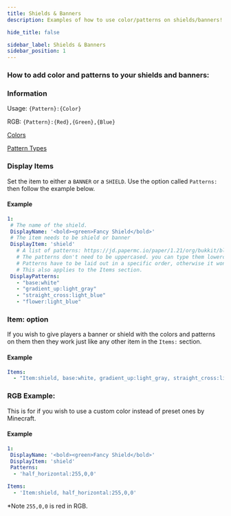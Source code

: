 ```yaml
---
title: Shields & Banners
description: Examples of how to use color/patterns on shields/banners!

hide_title: false

sidebar_label: Shields & Banners
sidebar_position: 1
---
```

### How to add color and patterns to your shields and banners:

### Information
Usage: `{Pattern}:{Color}`

RGB: `{Pattern}:{Red},{Green},{Blue}`

[Colors](https://jd.papermc.io/paper/1.21/org/bukkit/DyeColor.html)

[Pattern Types](https://jd.papermc.io/paper/1.21/org/bukkit/block/banner/PatternType.html)

### Display Items
Set the item to either a `BANNER` or a `SHIELD`. Use the option called `Patterns:` then follow the example below.

#### Example
```yml
1:
 # The name of the shield.
 DisplayName: '<bold><green>Fancy Shield</bold>'
 # The item needs to be shield or banner
 DisplayItem: 'shield'
   # A list of patterns: https://jd.papermc.io/paper/1.21/org/bukkit/block/banner/PatternType.html
   # The patterns don't need to be uppercased. you can type them lowercased along with the colors.
   # Patterns have to be laid out in a specific order, otherwise it won't look right.
   # This also applies to the Items section.
 DisplayPatterns:
   - "base:white"
   - "gradient_up:light_gray"
   - "straight_cross:light_blue"
   - "flower:light_blue"
```

### Item: option
If you wish to give players a banner or shield with the colors and patterns on them then they work just like any other item in the `Items:` section.

#### Example
```yml
Items:
  - "Item:shield, base:white, gradient_up:light_gray, straight_cross:light_blue, flower:light_blue"
```

### RGB Example:
This is for if you wish to use a custom color instead of preset ones by Minecraft.

#### Example
```yml
1:
 DisplayName: '<bold><green>Fancy Shield</bold>'
 DisplayItem: 'shield'
 Patterns:
  - 'half_horizontal:255,0,0'
```
```yml
Items:
  - 'Item:shield, half_horizontal:255,0,0'
```
*Note `255,0,0` is red in RGB.
